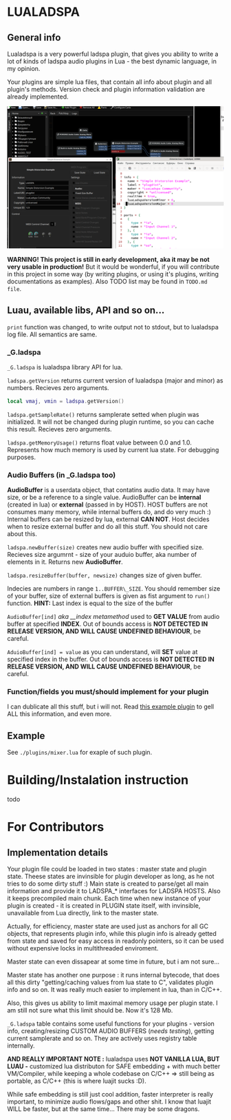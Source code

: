 # LUALADSPA

## General info

Lualadspa is a very powerful ladspa plugin, that gives you ability to write a lot of kinds of ladspa audio plugins in Lua - the best dynamic language, in my opinion.

Your plugins are simple lua files, that contain all info about plugin and all plugin's methods. Version check and plugin information validation are already implemented.

![plugin information](doc/img1.png)

**WARNING! This project is still in early development, aka it may be not very usable in production!** But it would be wonderful, if you will contribute in this project in some way (by writing plugins, or using it's plugins, writing documentations as examples). Also TODO list may be found in `TODO.md file`.

## Luau, available libs, API and so on...

`print` function was changed, to write output not to stdout, but to lualadspa log file. All semantics are same.

### \_G.ladspa

`_G.ladspa` is lualadspa library API for lua.

`ladspa.getVersion` returns current version of lualadspa (major and minor) as numbers. Recieves zero arguments.
```lua
local vmaj, vmin = ladspa.getVersion()
```

`ladspa.getSampleRate()` returns samplerate setted when plugin was initialized. It will not be changed during plugin runtime, so you can cache this result. Recieves zero arguments.

`ladspa.getMemoryUsage()` returns float value between 0.0 and 1.0. Represents how much memory is used by current lua state.
For debugging purposes.

### Audio Buffers (in \_G.ladspa too)

**AudioBuffer** is a userdata object, that contatins audio data.
It may have size, or be a reference to a single value.
AudioBuffer can be **internal** (created in lua) or **external** (passed in by HOST). HOST buffers are not consumes many memory, while internal buffers do, and do very much :) 
Internal buffers can be resized by lua, external **CAN NOT**. Host decides when to resize external buffer and do all this stuff. You should not care about this.

`ladspa.newBuffer(size)` creates new audio buffer with specified size.
Recieves size argumrnt - size of your auduio buffer, aka number of elements in it. Returns new **AudioBuffer**.

`ladspa.resizeBuffer(buffer, newsize)` changes size of given buffer.

Indecies are numbers in range `1..BUFFER\_SIZE`. You should remember size of your buffer, size of external buffers is given as fist argument to `run()` function. 
**HINT:** Last index is equal to the size of the buffer

`AudioBuffer[ind]` *aka __index metamethod* used to **GET VALUE** from audio buffer at specified **INDEX**. Out of bounds access is **NOT DETECTED IN RELEASE VERSION, AND WILL CAUSE UNDEFINED BEHAVIOUR**, be careful.

`AduioBuffer[ind] = value` as you can understand, will **SET** value at specified index in the buffer. Out of bounds access is **NOT DETECTED IN RELEASE VERSION, AND WILL CAUSE UNDEFINED BEHAVIOUR**, be careful.

### Function/fields you must/should implement for your plugin

I can dublicate all this stuff, but i will not.
Read [this example plugin](plugins/mixer.lua) to gell ALL this information, and even more.

## Example

See `./plugins/mixer.lua` for exaple of such plugin.

# Building/Instalation instruction

todo

# For Contributors

## Implementation details

Your plugin file could be loaded in two states : master state and plugin state. Theese states are invinsible for plugin developer as long, as he
not tries to do some dirty stuff :)
Main state is created to parse/get all main information and provide it to LADSPA_* interfaces for LADSPA HOSTS. Also it keeps precompiled main chunk.
Each time when new instance of your plugin is created - it is created in PLUGIN state itself, with invinsible, unavailable from Lua directly, link to the master state.

Actually, for efficiency, master state are used just as anchors for all GC objects, that represents plugin info, while this plugin info is already getted from state and saved for easy access in readonly pointers, so it can
be used without expensive locks in multithreaded enviroment.

Master state can even dissapear at some time in future, but i am not sure...

Master state has another one purpose : it runs internal bytecode, that does
all this dirty "getting/caching values from lua state to C", validates plugin info and so on. It was really much easier to implement in lua, than in C/C++.

Also, this gives us ability to limit maximal memory usage per plugin state.
I am still not sure what this limit should be. Now it's 128 Mb.

`_G.ladspa` table contains some useful functions for your plugins - version info, creating/resizing CUSTOM AUDIO BUFFERS (*needs testing*), getting current samplerate and so on.
They are actively uses registry table internally.

**AND REALLY IMPORTANT NOTE :** lualadspa uses **NOT VANILLA LUA, BUT LUAU -** customized lua distributon for SAFE embedding + with much better VM/Compiler, while keeping a whole codebase on C/C++ => still being as portable, as C/C++ (this is where luajit sucks :D).

While safe embedding is still just cool addition, faster interpreter is really important, to minimize audio flows/gaps and other shit.
I know that luajit WILL be faster, but at the same time... There may be some dragons. 
